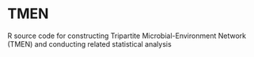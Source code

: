 # TMEN
R source code for constructing Tripartite Microbial-Environment Network (TMEN) and conducting related statistical analysis
